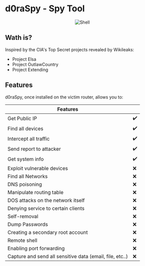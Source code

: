 # d0raSpy - Spy Tool

<p align="center">
 <img alt="Shell" src="https://img.shields.io/badge/Shell_Script-121011?style=for-the-badge&logo=gnu-bash&logoColor=white">
</p>

## Wath is?
Inspired by the CIA's Top Secret projects revealed by Wikileaks:
- Project Elsa
- Project OutlawCountry
- Project Extending

## Features

d0raSpy, once installed on the victim router, allows you to: 

| Features | |
| --------- | --------- |
| Get Public IP | :heavy_check_mark: |
| Find all devices | :heavy_check_mark: |
| Intercept all traffic | :heavy_check_mark: |
| Send report to attacker| :heavy_check_mark: |
| Get system info | :heavy_check_mark: |
| Exploit vulnerable devices | :x: |
| Find all Networks | :x: |
| DNS poisoning | :x: |
| Manipulate routing table | :x: |
| DOS attacks on the network itself | :x: |
| Denying service to certain clients | :x: |
| Self-removal | :x: |
| Dump Passwords | :x: |
| Creating a secondary root account | :x: |
| Remote shell | :x: |
| Enabling port forwarding | :x: |
| Capture and send all sensitive data (email, file, etc..) | :x: |
